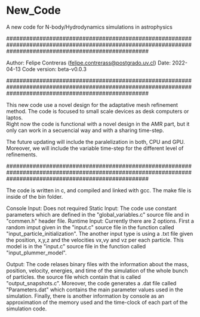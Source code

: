 # New_Code
A new code for N-body/Hydrodynamics simulations in astrophysics

###########################################################################################################################################################

Author: Felipe Contreras (felipe.contrerass@postgrado.uv.cl)
Date: 2022-04-13
Code version: beta-v0.0.3

###########################################################################################################################################################

This new code use a novel design for the adaptative mesh refinement method. 
The code is focused to small scale devices as desk computers or laptos.  
Right now the code is functional with a novel design in the AMR part, but it only can work in a secuencial way and with a sharing time-step.

The future updating will include the paralelization in both, CPU and GPU. Moreover, we will include the variable time-step for the different level of refinements.

###########################################################################################################################################################

The code is written in c, and compiled and linked with gcc. 
The make file is inside of the bin folder. 

Console Input: Does not required
Static Input: The code use constant parameters which are defined in the "global_variables.c" source file and in "commen.h" header file. 
Runtime Input: Currently there are 2 options. First a random imput given in the "input.c" source file in the function called                                              "input_particle_initialization". The another input type is using a .txt file given the position, x,y,z and the velocities vx,vy and vz per                  each particle. This model is in the "input.c" source file in the function called "input_plummer_model".  
               
Output: The code relases binary files with the information about the mass, position, velocity, energies, and time of the simulation of the whole bunch of           particles. the source file which contain that is called "output_snapshots.c". Moreover, the code generates a .dat file called "Parameters.dat"             which contains the main parameter values used in the simulation. Finally, there is another information by console as an approximation of the memory         used and the time-clock of each part of the simulation code.               
